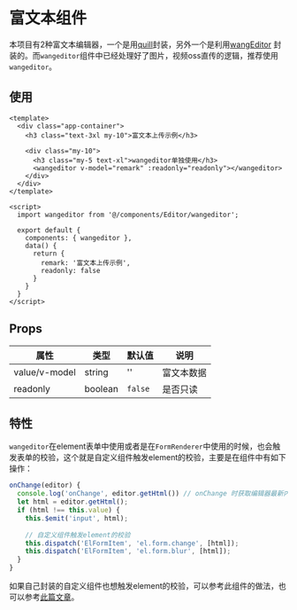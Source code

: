 # 富文本组件

本项目有2种富文本编辑器，一个是用[quill](https://github.com/quilljs/quill)封装，另外一个是利用[wangEditor](https://www.wangeditor.com/v5/getting-started.html) 封装的。而`wangeditor`组件中已经处理好了图片，视频oss直传的逻辑，推荐使用`wangeditor`。

## 使用

```vue
<template>
  <div class="app-container">
    <h3 class="text-3xl my-10">富文本上传示例</h3>

    <div class="my-10">
      <h3 class="my-5 text-xl">wangeditor单独使用</h3>
      <wangeditor v-model="remark" :readonly="readonly"></wangeditor>
    </div>
  </div>
</template>

<script>
  import wangeditor from '@/components/Editor/wangeditor';

  export default {
    components: { wangeditor },
    data() {
      return {
        remark: '富文本上传示例',
        readonly: false
      }
    }
  }
</script>

```

## Props

| 属性          | 类型   | 默认值 | 说明       |
| ------------- | ------ | ------ | ---------- |
| value/v-model | string | ''     | 富文本数据 |
| readonly | boolean | `false`     | 是否只读 |

## 特性

`wangeditor`在element表单中使用或者是在`FormRenderer`中使用的时候，也会触发表单的校验，这个就是自定义组件触发element的校验，主要是在组件中有如下操作：

```js
onChange(editor) {
  console.log('onChange', editor.getHtml()) // onChange 时获取编辑器最新内容
  let html = editor.getHtml();
  if (html !== this.value) {
    this.$emit('input', html);
    
    // 自定义组件触发element的校验
    this.dispatch('ElFormItem', 'el.form.change', [html]);
    this.dispatch('ElFormItem', 'el.form.blur', [html]);
  }
}
```

如果自己封装的自定义组件也想触发element的校验，可以参考此组件的做法，也可以参考[此篇文章](https://juejin.cn/post/6986473074539364359)。

